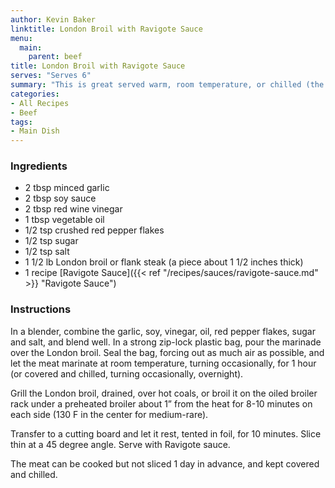 ```yaml
---
author: Kevin Baker
linktitle: London Broil with Ravigote Sauce
menu:
  main:
    parent: beef
title: London Broil with Ravigote Sauce
serves: "Serves 6"
summary: "This is great served warm, room temperature, or chilled (the latter being especially appealing on a hot day)."
categories:
- All Recipes
- Beef
tags:
- Main Dish
---
```

### Ingredients

<div class="ingredient-list">

* 2 tbsp minced garlic  
* 2 tbsp soy sauce  
* 2 tbsp red wine vinegar  
* 1 tbsp vegetable oil    
* 1/2 tsp crushed red pepper flakes  
* 1/2 tsp sugar  
* 1/2 tsp salt  
* 1 1/2 lb London broil or flank steak (a piece about 1 1/2 inches thick)  
* 1 recipe [Ravigote Sauce]({{< ref "/recipes/sauces/ravigote-sauce.md" >}} "Ravigote Sauce")   

</div>

### Instructions
In a blender, combine the garlic, soy, vinegar, oil, red pepper flakes, sugar and salt, and blend well. In a strong zip-lock plastic bag, pour the marinade over the London broil. Seal the bag, forcing out as much air as possible, and let the meat marinate at room temperature, turning occasionally, for 1 hour (or covered and chilled, turning occasionally, overnight).

Grill the London broil, drained, over hot coals, or broil it on the oiled broiler rack under a preheated broiler about 1” from the heat for 8-10 minutes on each side (130 F in the center for medium-rare). 

Transfer to a cutting board and let it rest, tented in foil, for 10 minutes. Slice thin at a 45 degree angle. Serve with Ravigote sauce.

The meat can be cooked but not sliced 1 day in advance, and kept covered and chilled. 